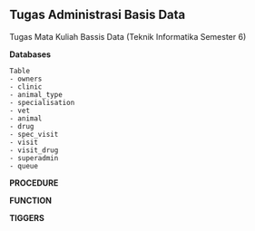 ## Tugas Administrasi Basis Data
Tugas Mata Kuliah Bassis Data (Teknik Informatika Semester 6)

**Databases**
```
Table
- owners
- clinic
- animal_type
- specialisation
- vet
- animal
- drug
- spec_visit
- visit
- visit_drug
- superadmin
- queue
```

**PROCEDURE**


**FUNCTION**

**TIGGERS**
